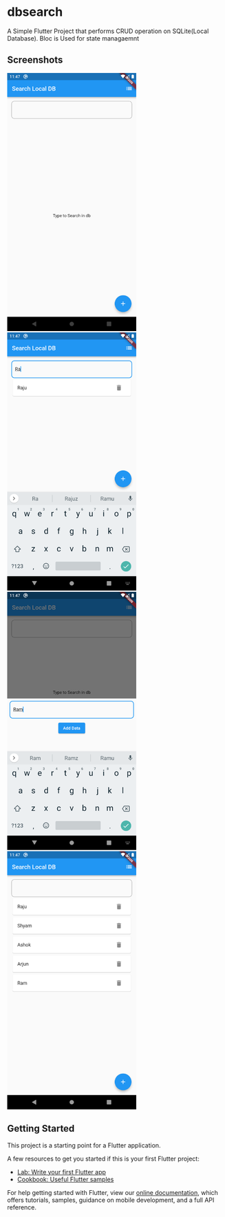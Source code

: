 # dbsearch

A Simple Flutter Project that performs CRUD operation on SQLite(Local Database). Bloc is  Used for state managaemnt

## Screenshots 
<img  src="https://raw.githubusercontent.com/itsmeabhi12/SQLite-CRUD-BLoc-Flutter/main/sc/Screenshot_1644589247.png" width="300"/> <img  src="https://raw.githubusercontent.com/itsmeabhi12/SQLite-CRUD-BLoc-Flutter/main/sc/Screenshot_1644589257.png" width="300"/><img src="https://raw.githubusercontent.com/itsmeabhi12/SQLite-CRUD-BLoc-Flutter/main/sc/Screenshot_1644589272.png" width="300"/><img src="https://raw.githubusercontent.com/itsmeabhi12/SQLite-CRUD-BLoc-Flutter/main/sc/Screenshot_1644589281.png" width="300"/>

## Getting Started

This project is a starting point for a Flutter application.

A few resources to get you started if this is your first Flutter project:

- [Lab: Write your first Flutter app](https://flutter.dev/docs/get-started/codelab)
- [Cookbook: Useful Flutter samples](https://flutter.dev/docs/cookbook)

For help getting started with Flutter, view our
[online documentation](https://flutter.dev/docs), which offers tutorials,
samples, guidance on mobile development, and a full API reference.
